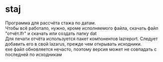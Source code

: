 # staj
Программа для рассчёта стажа по датам.<br>
Чтобы всё работало, нужно, кроме исполняемого файла, скачать файл "отчёт.lfr" и скачать или создать папку dat<br>
Для печати отчёта используется пакет компонентов lazreport. Следует добавить его в свой lazarus, прежде чем открывать исходники.<br>
exe файл обновляется нечасто, поэтому версия может не совпадать с последней по исходникам
